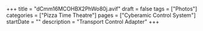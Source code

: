 +++
title = "dCmm16MCOHBX2PhWo80j.avif"
draft = false
tags = ["Photos"]
categories = ["Pizza Time Theatre"]
pages = ["Cyberamic Control System"]
startDate = ""
description = "Transport Control Adapter"
+++
